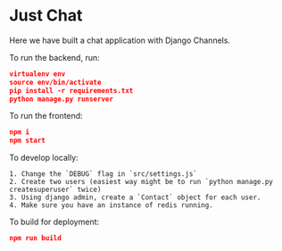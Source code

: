 # Just Chat

Here we have built a chat application with Django Channels. 

To run the backend, run:

```json
virtualenv env
source env/bin/activate
pip install -r requirements.txt
python manage.py runserver
```

To run the frontend:

```json
npm i
npm start
```

To develop locally:

```
1. Change the `DEBUG` flag in `src/settings.js`
2. Create two users (easiest way might be to run `python manage.py createsuperuser` twice)
3. Using django admin, create a `Contact` object for each user.
4. Make sure you have an instance of redis running. 
```

To build for deployment:

```json
npm run build
```

